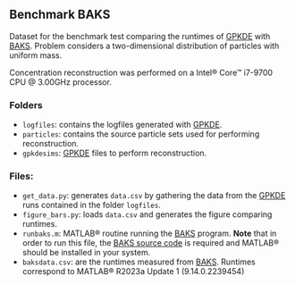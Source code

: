 ## Benchmark BAKS
Dataset for the benchmark test comparing the runtimes of [GPKDE](https://github.com/upc-ghs/gpkde.git) with [BAKS](https://doi.org/10.5281/zenodo.2762790). Problem considers a two-dimensional distribution of particles with uniform mass.

Concentration reconstruction was performed on a Intel® Core™ i7-9700 CPU @ 3.00GHz processor.

### Folders

- ```logfiles```: contains the logfiles generated with [GPKDE](https://github.com/upc-ghs/gpkde.git).
- ```particles```: contains the source particle sets used for performing reconstruction.
- ```gpkdesims```: [GPKDE](https://github.com/upc-ghs/gpkde.git) files to perform reconstruction.

### Files:

- ```get_data.py```: generates ```data.csv``` by gathering the data from the [GPKDE](https://github.com/upc-ghs/gpkde.git) runs contained in the folder ```logfiles```.
- ```figure_bars.py```: loads ```data.csv``` and generates the figure comparing runtimes.
- ```runbaks.m```: MATLAB® routine running the [BAKS](https://doi.org/10.5281/zenodo.2762790) program. **Note** that in order to run this file, the [BAKS source code](https://doi.org/10.5281/zenodo.2762790) is required and MATLAB® should be installed in your system. 
- ```baksdata.csv```: are the runtimes measured from [BAKS](https://doi.org/10.5281/zenodo.2762790). Runtimes correspond to MATLAB® R2023a Update 1 (9.14.0.2239454)
